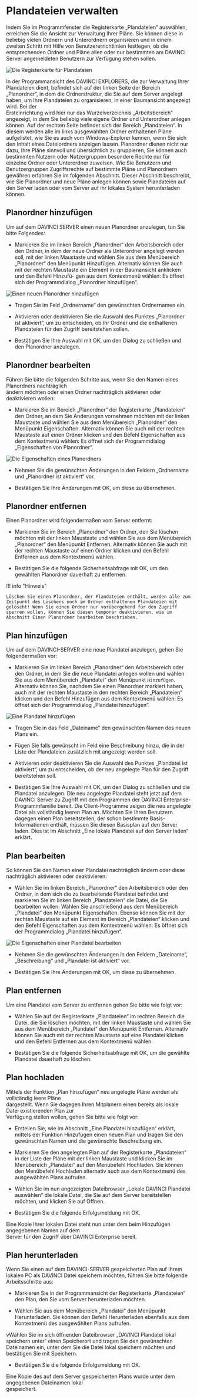 

# Plandateien verwalten

Indem Sie im Programmfenster die Registerkarte „Plandateien“ auswählen, erreichen Sie die Ansicht zur Verwaltung Ihrer Pläne. Sie können diese in beliebig vielen Ordnern und Unterordnern organisieren und in einem zweiten Schritt mit Hilfe von Benutzererrichtlinien festlegen, ob die entsprechenden Ordner und Pläne allen oder nur bestimmten am DAVINCI Server angemeldeten Benutzern zur Verfügung stehen sollen.

![Die Registerkarte für Plandateien](/assets/images/server23.png)

In der Programmansicht des DAVINCI EXPLORERS, die zur Verwaltung Ihrer Plandateien dient, befindet sich auf der linken Seite der Bereich „Planordner“, in dem die Ordnerstruktur, die Sie auf dem Server angelegt haben, um Ihre Plandateien zu organisieren, in einer Baumansicht angezeigt wird. Bei der  
Ersteinrichtung wird hier nur das Wurzelverzeichnis „Arbeitsbereich“ angezeigt, in dem Sie beliebig viele eigene Ordner und Unterordner anlegen können. Auf der rechten Seite befindet sich der Bereich „Plandateien“. In diesem werden alle im links ausgewählten Ordner enthaltenen Pläne aufgelistet, wie Sie es auch vom Windows-Explorer kennen, wenn Sie sich den Inhalt eines Dateiordners anzeigen lassen. Planordner dienen nicht nur dazu, Ihre Pläne sinnvoll und übersichtlich zu gruppieren, Sie können auch bestimmten Nutzern oder Nutzergruppen besondere Rechte nur für einzelne Ordner  oder Unterordner zuweisen. Wie Sie Benutzern und Benutzergruppen Zugriffsrechte auf bestimmte Pläne und Planordnern gewähren erfahren Sie im folgenden Abschnitt. Dieser Abschnitt beschreibt, wie Sie Planordner und neue Pläne anlegen können sowie Plandateien auf den Server laden oder vom Server auf ihr lokales System herunterladen können.

## Planordner hinzufügen

Um auf dem DAVINCI SERVER einen neuen Planordner anzulegen, tun Sie bitte Folgendes:

* Markieren Sie im linken Bereich „Planordner“ den Arbeitsbereich oder den Ordner, in dem der neue Ordner als Unterordner angelegt werden soll, mit der linken Maustaste und wählen Sie aus dem Menübereich „Planordner“ den Menüpunkt Hinzufügen. Alternativ können Sie auch mit der rechten Maustaste ein Element in der Baumansicht anklicken und den Befehl Hinzufü- gen aus dem Kontextmenü wählen: Es öffnet sich der Programmdialog „Planordner hinzufügen“.

![Einen neuen Planordner hinzufügen](/assets/images/server24.png)

* Tragen Sie im Feld „Ordnername“ den gewünschten Ordnernamen ein.

* Aktivieren oder deaktivieren Sie die Auswahl des Punktes „Planordner ist aktiviert“, um zu entscheiden, ob Ihr Ordner und die enthaltenen Plandateien für den Zugriff bereitstehen sollen.

* Bestätigen Sie Ihre Auswahl mit OK, um den Dialog zu schließen und den Planordner anzulegen.

## Planordner bearbeiten

Führen Sie bitte die folgenden Schritte aus, wenn Sie den Namen eines Planordners nachträglich  
ändern möchten oder einen Ordner nachträglich aktivieren oder deaktivieren wollen:

* Markieren Sie im Bereich „Planordner“ der Registerkarte „Plandateien“ den Ordner, an dem Sie Änderungen vornehmen möchten mit der linken Maustaste und wählen Sie aus dem Menübereich „Planordner“ den Menüpunkt Eigenschaften. Alternativ können Sie auch mit der rechten Maustaste auf einen Ordner klicken und den Befehl Eigenschaften aus dem Kontextmenü wählen: Es öffnet sich der Programmdialog „Eigenschaften von Planordner“.

![Die Eigenschaften eines Planordners](/assets/images/server25.png)

* Nehmen Sie die gewünschten Änderungen in den Feldern „Ordnername und „Planordner ist aktiviert“ vor.

* Bestätigen Sie Ihre Änderungen mit OK, um diese zu übernehmen.

## Planordner entfernen

Einen Planordner wird folgendermaßen vom Server entfernt:

* Markieren Sie im Bereich „Planordner“ den Ordner, den Sie löschen möchten mit der linken Maustaste und wählen Sie aus dem Menübereich „Planordner“ den Menüpunkt Entfernen. Alternativ können Sie auch mit der rechten Maustaste auf einen Ordner klicken und den Befehl Entfernen aus dem Kontextmenü wählen.

* Bestätigen Sie die folgende Sicherheitsabfrage mit OK, um den gewählten Planordner dauerhaft zu entfernen.

!!! info "Hinweis"

    Löschen Sie einen Planordner, der Plandateien enthält, werden alle zum Zeitpunkt des Löschens noch im Ordner enthaltenen Plandateien mit gelöscht! Wenn Sie einen Ordner nur vorübergehend für den Zugriff sperren wollen, können Sie diesen temporär deaktivieren, wie im Abschnitt Einen Planordner bearbeiten beschrieben.

## Plan hinzufügen

Um auf dem DAVINCI-SERVER eine neue Plandatei anzulegen, gehen Sie folgendermaßen vor:

* Markieren Sie im linken Bereich „Planordner“ den Arbeitsbereich oder den Ordner, in dem Sie die neue Plandatei anlegen wollen und wählen Sie aus dem Menübereich „Plandatei“ den Menüpunkt `Hinzufügen`. Alternativ können Sie, nachdem Sie einen Planordner markiert haben, auch mit der rechten Maustaste in den rechten Bereich „Plandateien“ klicken und den Befehl Hinzufügen aus dem Kontextmenü wählen: Es öffnet sich der Programmdialog „Plandatei hinzufügen“.

![Eine Plandatei hinzufügen](/assets/images/server26.png)

* Tragen Sie in das Feld „Dateiname“ den gewünschten Namen des neuen Plans ein.

* Fügen Sie falls gewünscht im Feld eine Beschreibung hinzu, die in der Liste der Plandateien zusätzlich mit angezeigt werden soll.

* Aktivieren oder deaktivieren Sie die Auswahl des Punktes „Plandatei ist aktiviert“, um zu entscheiden, ob der neu angelegte Plan für den Zugriff bereitstehen soll.

* Bestätigen Sie Ihre Auswahl mit OK, um den Dialog zu schließen und die Plandatei anzulegen. Die neu angelegte Plandatei steht jetzt auf dem DAVINCI Server zu Zugriff mit den Programmen der DAVINCI Enterprise-Programmfamilie bereit. Die Client-Programme zeigen die neu angelegte Datei als vollständig leeren Plan an. Möchten Sie Ihren Benutzern dagegen einen Plan bereitstellen, der schon bestimmte Basis-Informationen enthält, müssen Sie diesen Basisplan auf den Server laden. Dies ist im Abschnitt „Eine lokale Plandatei auf den Server laden“ erklärt.

## Plan bearbeiten

So können Sie den Namen einer Plandatei nachträglich ändern oder diese nachträglich aktivieren oder deaktivieren:

* Wählen Sie im linken Bereich „Planordner“ den Arbeitsbereich oder den Ordner, in dem sich die zu bearbeitende Plandatei befindet und markieren Sie im linken Bereich „Plandateien“ die Datei, die Sie bearbeiten wollen. Wählen Sie anschließend aus dem Menübereich „Plandatei“ den Menüpunkt Eigenschaften. Ebenso können Sie mit der rechten Maustaste auf ein Element im Bereich „Plandateien“ klicken und den Befehl Eigenschaften aus dem Kontextmenü wählen: Es öffnet sich der Programmdialog „Plandatei hinzufügen“.

![Die Eigenschaften einer Plandatei bearbeiten](/assets/images/server27.png)

* Nehmen Sie die gewünschten Änderungen in den Feldern „Dateiname“, „Beschreibung“ und „Plandatei ist aktiviert“ vor.

* Bestätigen Sie Ihre Änderungen mit OK, um diese zu übernehmen.

## Plan entfernen

Um eine Plandatei vom Server zu entfernen gehen Sie bitte wie folgt vor:

* Wählen Sie auf der Registerkarte „Plandateien“ im rechten Bereich die Datei, die Sie löschen möchten, mit der linken Maustaste und wählen Sie aus dem Menübereich „Plandatei“ den Menüpunkt Entfernen. Alternativ können Sie auch mit der rechten Maustaste auf eine Plandatei klicken und den Befehl Entfernen aus dem Kontextmenü wählen.

* Bestätigen Sie die folgende Sicherheitsabfrage mit OK, um die gewählte Plandatei dauerhaft zu löschen.

## Plan hochladen

Mittels der Funktion „Plan hinzufügen“ neu angelegte Pläne werden als vollständig leere Pläne  
dargestellt. Wenn Sie dagegen Ihren Mitplanern einen bereits als lokale Datei existierenden Plan zur  
Verfügung stellen wollen, gehen Sie bitte wie folgt vor:

* Erstellen Sie, wie im Abschnitt „Eine Plandatei hinzufügen“ erklärt, mittels der Funktion Hinzufügen einen neuen Plan und tragen Sie den gewünschten Namen und die gewünschte Beschreibung ein.

* Markieren Sie den angelegten Plan auf der Registerkarte „Plandateien“ in der Liste der Pläne mit der linken Maustaste und klicken Sie im Menübereich „Plandatei“ auf den Menübefehl Hochladen. Sie können den Menübefehl Hochladen alternativ auch aus dem Kontextmenü des ausgewählten Plans aufrufen.

* Wählen Sie im nun angezeigten Dateibrowser „Lokale DAVINCI Plandatei auswählen“ die lokale Datei, die Sie auf dem Server bereitstellen möchten, und klicken Sie auf Öffnen.

* Bestätigen Sie die folgende Erfolgsmeldung mit OK.

Eine Kopie Ihrer lokalen Datei steht nun unter dem beim Hinzufügen angegebenen Namen auf dem  
Server für den Zugriff über DAVINCI Enterprise bereit.

## Plan herunterladen

Wenn Sie einen auf dem DAVINCI-SERVER gespeicherten Plan auf Ihrem lokalen PC als DAVINCI Datei speichern möchten, führen Sie bitte folgende Arbeitsschritte aus:

* Markieren Sie in der Programmansicht der Registerkarte „Plandateien“ den Plan, den Sie vom Server herunterladen möchten.

* Wählen Sie aus dem Menübereich „Plandatei“ den Menüpunkt Herunterladen. Sie können den Befehl Herunterladen ebenfalls aus dem Kontextmenü des ausgewählten Plans aufrufen.

vWählen Sie im sich öffnenden Dateibrowser „DAVINCI Plandatei lokal speichern unter“ einen Speicherort und tragen Sie den gewünschten Dateinamen ein, unter dem Sie die Datei lokal speichern möchten und bestätigen Sie mit Speichern.

* Bestätigen Sie die folgende Erfolgsmeldung mit OK.

Eine Kopie des auf dem Server gespeicherten Plans wurde unter dem angegebenen Dateinamen lokal  
gespeichert.

